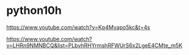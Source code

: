 # python10h

https://www.youtube.com/watch?v=Kp4Mvapo5kc&t=4s

https://www.youtube.com/watch?v=LHRn9NMNBCQ&list=PLbvhRHYrmshRFWUrS6x2LgeE4CMte_m5K
